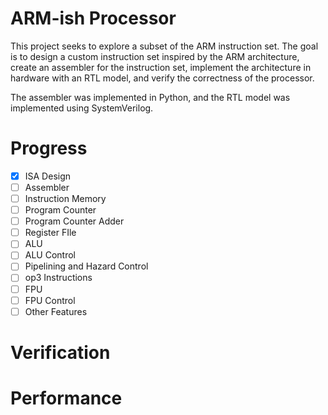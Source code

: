 # ARM-ish Processor
This project seeks to explore a subset of the ARM instruction set. The goal is to design a custom instruction set inspired by the ARM architecture, create an assembler for the instruction set, implement the architecture in hardware with an RTL model, and verify the correctness of the processor.

The assembler was implemented in Python, and the RTL model was implemented using SystemVerilog.

# Progress
- [x] ISA Design
- [ ] Assembler
- [ ] Instruction Memory
- [ ] Program Counter
- [ ] Program Counter Adder
- [ ] Register FIle
- [ ] ALU
- [ ] ALU Control
- [ ] Pipelining and Hazard Control
- [ ] op3 Instructions
- [ ] FPU
- [ ] FPU Control
- [ ] Other Features

# Verification

# Performance
